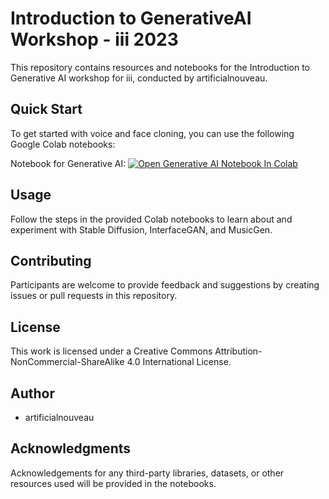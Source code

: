 # Introduction to GenerativeAI Workshop - iii 2023

This repository contains resources and notebooks for the Introduction to Generative AI workshop for iii, conducted by artificialnouveau.

## Quick Start

To get started with voice and face cloning, you can use the following Google Colab notebooks:

Notebook for Generative AI:
[![Open Generative AI Notebook In Colab](https://colab.research.google.com/assets/colab-badge.svg)](https://colab.research.google.com/gist/artificialnouveau/a7bf8132042845210fce69ff0df7e960/iii_generative_ai_2023.ipynb)


## Usage

Follow the steps in the provided Colab notebooks to learn about and experiment with Stable Diffusion, InterfaceGAN, and MusicGen.

## Contributing

Participants are welcome to provide feedback and suggestions by creating issues or pull requests in this repository.

## License

This work is licensed under a Creative Commons Attribution-NonCommercial-ShareAlike 4.0 International License.

## Author

- artificialnouveau

## Acknowledgments

Acknowledgements for any third-party libraries, datasets, or other resources used will be provided in the notebooks.
